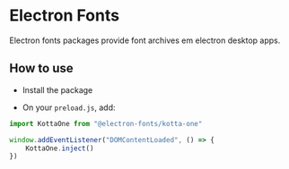 # Electron Fonts

Electron fonts packages provide font archives em electron desktop apps.

## How to use

* Install the package

* On your `preload.js`, add:

```ts
import KottaOne from "@electron-fonts/kotta-one"

window.addEventListener("DOMContentLoaded", () => {
    KottaOne.inject()
})
```